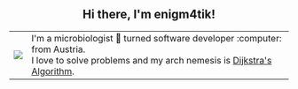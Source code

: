 <div align="center">
  <h2>
    Hi there, I'm enigm4tik!
  </h2>
</div>

<table>
  <tr>
    <td><img src="https://user-images.githubusercontent.com/79857061/172330008-ca031ba9-c429-4213-890e-343679cf392e.png">
    </td>
    <td valign="">I'm a microbiologist 🦠 turned software developer :computer: from Austria.  <br>
I love to solve problems and my arch nemesis is <a href="https://en.wikipedia.org/wiki/Dijkstra%27s_algorithm" target="_blank">Dijkstra's Algorithm</a>.</td>
  </tr>
</table>

